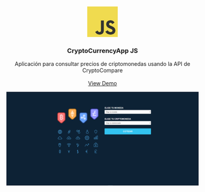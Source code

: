 <br />
<p align="center">
  <a href="#">
    <img src="img/JSLogo.png" alt="Logo" width="80" height="80">
  </a>

  <h3 align="center">CryptoCurrencyApp JS</h3>

  <p align="center">
   Aplicación para consultar precios de criptomonedas usando la API de CryptoCompare
    <br />
    <br />
    <a href="https://apigithubjobsapp-jc.netlify.app/">View Demo</a>
  </p>
</p>


<p align="center">
  <img align="center" src="img/CryptoAppSS.png">
</p>
